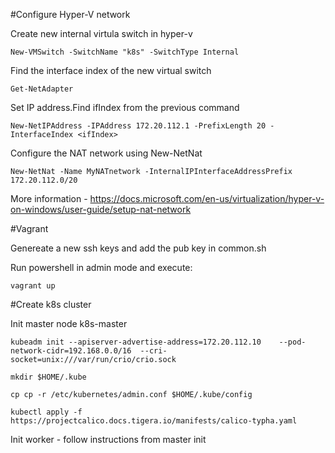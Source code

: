 #Configure Hyper-V network

Create new internal virtula switch in hyper-v

	New-VMSwitch -SwitchName "k8s" -SwitchType Internal

Find the interface index of the new virtual switch 

	Get-NetAdapter
	
Set IP address.Find ifIndex from the previous command

	New-NetIPAddress -IPAddress 172.20.112.1 -PrefixLength 20 -InterfaceIndex <ifIndex>

Configure the NAT network using New-NetNat

	New-NetNat -Name MyNATnetwork -InternalIPInterfaceAddressPrefix 172.20.112.0/20

More information - https://docs.microsoft.com/en-us/virtualization/hyper-v-on-windows/user-guide/setup-nat-network

#Vagrant

Genereate a new ssh keys and add the pub key in common.sh 

Run powershell in admin mode and execute:

	vagrant up

#Create k8s cluster 

Init master node k8s-master 
	
	kubeadm init --apiserver-advertise-address=172.20.112.10    --pod-network-cidr=192.168.0.0/16  --cri-socket=unix:///var/run/crio/crio.sock

	mkdir $HOME/.kube

	cp cp -r /etc/kubernetes/admin.conf $HOME/.kube/config

	kubectl apply -f https://projectcalico.docs.tigera.io/manifests/calico-typha.yaml

Init worker - follow instructions from master init
	
